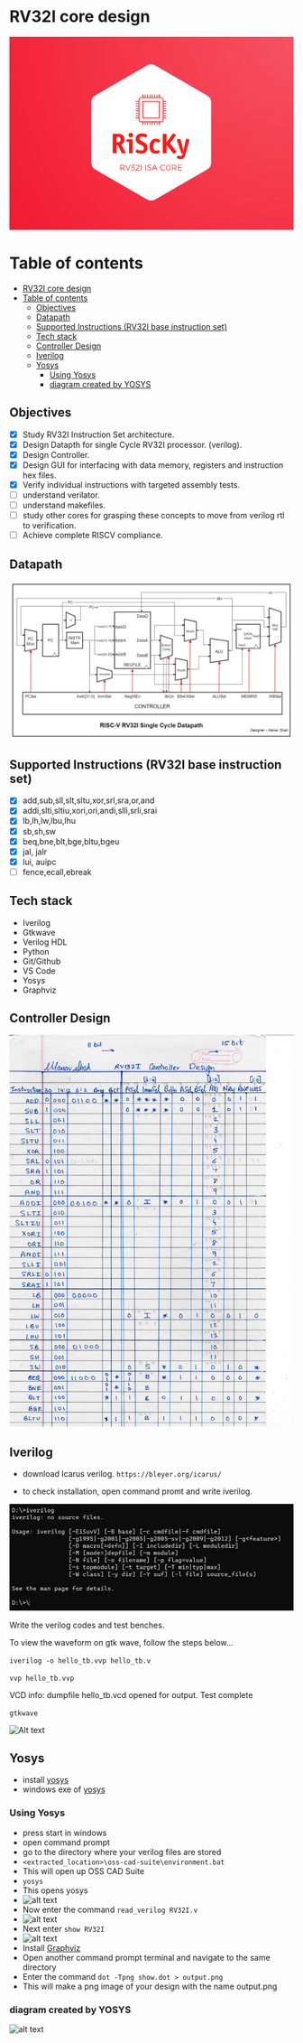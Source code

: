 # RV32I core design
![alt text](</getting_started/images/RiScKy banner.png>)  

# Table of contents
<!-- TOC -->

- [RV32I core design](#rv32i-core-design)
- [Table of contents](#table-of-contents)
  - [Objectives](#objectives)
  - [Datapath](#datapath)
  - [Supported Instructions (RV32I base instruction set)](#supported-instructions-rv32i-base-instruction-set)
  - [Tech stack](#tech-stack)
  - [Controller Design](#controller-design)
  - [Iverilog](#iverilog)
  - [Yosys](#yosys)
    - [Using Yosys](#using-yosys)
    - [diagram created by YOSYS](#diagram-created-by-yosys)

<!-- /TOC -->
<!-- /TOC -->


## Objectives
- [x] Study RV32I Instruction Set architecture.
- [x] Design Datapth for single Cycle RV32I processor. (verilog).
- [x] Design Controller.
- [x] Design GUI for interfacing with data memory, registers and instruction hex files.
- [x] Verify individual instructions with targeted assembly tests.
- [ ] understand verilator.
- [ ] understand makefiles.
- [ ] study other cores for grasping these concepts to move from verilog rtl to verification.
- [ ] Achieve complete RISCV compliance.

## Datapath   
![Alt text](</getting_started/images/-RiScKy-.jpg>)

## Supported Instructions (RV32I base instruction set)
* [x] add,sub,sll,slt,sltu,xor,srl,sra,or,and
* [x] addi,slti,sltiu,xori,ori,andi,slli,srli,srai
* [x] lb,lh,lw,lbu,lhu
* [x] sb,sh,sw
* [x] beq,bne,blt,bge,bltu,bgeu
* [x] jal, jalr
* [x] lui, auipc
* [ ] fence,ecall,ebreak 
  
## Tech stack
* Iverilog
* Gtkwave
* Verilog HDL
* Python
* Git/Github
* VS Code
* Yosys
* Graphviz
  
## Controller Design
![alt text](</getting_started/images/controller_design.jpeg>)

## Iverilog

* download Icarus verilog.
``https://bleyer.org/icarus/``

* to check installation, open command promt and write iverilog.

![Alt text](/getting_started/images/iverilog_install_test.png)

Write the verilog codes and test benches.

To view the waveform on gtk wave, follow the steps below...

```iverilog -o hello_tb.vvp hello_tb.v```

```vvp hello_tb.vvp```

VCD info: dumpfile hello_tb.vcd opened for output.
Test complete

```gtkwave```
 
![Alt text](/getting_started/images/testGK.png)

## Yosys

* install [yosys](https://github.com/YosysHQ/yosys) 
* windows exe of [yosys](https://github.com/YosysHQ/oss-cad-suite-build/releases/download/2024-04-08/oss-cad-suite-windows-x64-20240408.exe)

### Using Yosys

* press start in windows
* open command prompt
* go to the directory where your verilog files are stored
* ```<extracted_location>\oss-cad-suite\environment.bat```
* This will open up OSS CAD Suite
* ```yosys```
* This opens yosys
* ![alt text](/getting_started/images/yosys1.png)
* Now enter the command ```read_verilog RV32I.v```
* ![alt text](/getting_started/images/yosys2.png)
* Next enter ```show RV32I```
* ![alt text](/getting_started/images/yosys3.png)
* Install [Graphviz](https://gitlab.com/api/v4/projects/4207231/packages/generic/graphviz-releases/10.0.1/windows_10_cmake_Release_graphviz-install-10.0.1-win64.exe)
* Open another command prompt terminal and navigate to the same directory
* Enter the command ```dot -Tpng show.dot > output.png```
* This will make a png image of your design with the name output.png

### diagram created by YOSYS  
![alt text](/RiScKy%20C0RE/schematic%20diagram/output.png)
